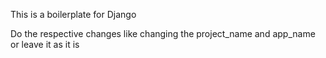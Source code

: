 This is a boilerplate for Django

Do the respective changes like changing the project_name and app_name or leave it as it is
